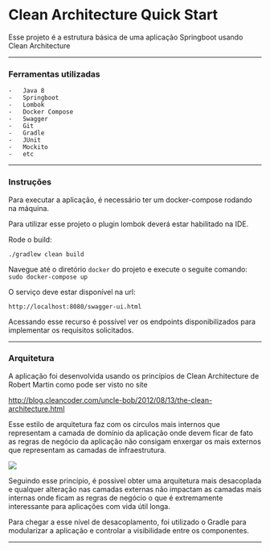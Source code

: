 # Clean Architecture Quick Start

Esse projeto é a estrutura básica de uma aplicação Springboot usando Clean Architecture

------

### Ferramentas utilizadas
    -   Java 8
    -   Springboot
    -   Lombok
    -   Docker Compose
    -   Swagger
    -   Git
    -   Gradle
    -   JUnit
    -   Mockito
    -   etc

------

### Instruções
Para executar a aplicação, é necessário ter um docker-compose rodando na máquina.

Para utilizar esse projeto o plugin lombok deverá estar habilitado na IDE.
    
Rode o build:

`./gradlew clean build`

Navegue até o diretório `docker` do projeto e execute o seguite comando: 
`sudo docker-compose up`

O serviço deve estar disponível na url: 

`http://localhost:8080/swagger-ui.html`
 
Acessando esse recurso é possível ver os endpoints disponibilizados para implementar os requisitos solicitados.

------

### Arquitetura

A aplicação foi desenvolvida usando os princípios de Clean Architecture de Robert Martin como pode ser visto no 
site 

http://blog.cleancoder.com/uncle-bob/2012/08/13/the-clean-architecture.html


Esse estilo de arquitetura faz com os circulos mais internos que representam a camada de domínio da aplicação onde devem
ficar de fato as regras de negócio da aplicação não consigam enxergar os mais externos que representam as camadas de 
infraestrutura. 

[<img src="http://blog.cleancoder.com/uncle-bob/images/2012-08-13-the-clean-architecture/CleanArchitecture.jpg">](http://google.com.au/)

Seguindo esse princípio, é possivel obter uma arquitetura mais desacoplada e qualquer alteração nas camadas externas 
não impactam as camadas mais internas onde ficam as regras de negócio o que é extremamente interessante para aplicações 
com vida útil longa.

Para chegar a esse nível de desacoplamento, foi utilizado o Gradle para modularizar a aplicação e controlar a visibilidade 
entre os componentes.

------
